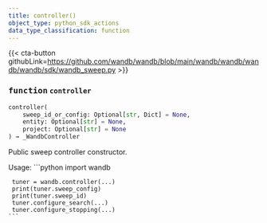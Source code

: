 ```yaml
---
title: controller()
object_type: python_sdk_actions
data_type_classification: function
---
```


{{< cta-button githubLink=https://github.com/wandb/wandb/blob/main/wandb/wandb/wandb/wandb/sdk/wandb_sweep.py >}}




### <kbd>function</kbd> `controller`

```python
controller(
    sweep_id_or_config: Optional[str, Dict] = None,
    entity: Optional[str] = None,
    project: Optional[str] = None
) → _WandbController
```

Public sweep controller constructor. 

Usage: ```python
     import wandb

     tuner = wandb.controller(...)
     print(tuner.sweep_config)
     print(tuner.sweep_id)
     tuner.configure_search(...)
     tuner.configure_stopping(...)
    ``` 
